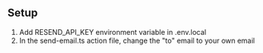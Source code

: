 ## Setup
1. Add RESEND_API_KEY environment variable in .env.local
2. In the send-email.ts action file, change the "to" email to your own email
